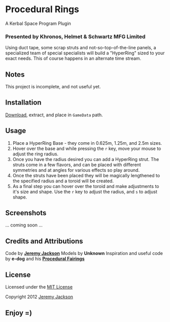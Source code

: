 # Procedural Rings

A Kerbal Space Program Plugin

### Presented by Khronos, Helmet & Schwartz MFG Limited

Using duct tape, some scrap struts and not-so-top-of-the-line panels, a specialized team of special specialists will build a "HyperRing" sized to your exact needs. This of course happens in an alternate time stream.


## Notes

This project is incomplete, and not useful yet.


## Installation

[Download](), extract, and place in `GameData` path.


## Usage

1. Place a HyperRing Base - they come in 0.625m, 1.25m, and 2.5m sizes.
2. Hover over the base and while pressing the `r` key, move your mouse to adjust the ring radius.
3. Once you have the radius desired you can add a HyperRing strut. The struts come in a few flavors, and can be placed with different symmetries and at angles for various effects so play around.
4. Once the struts have been placed they will be magically lengthened to the specified radius and a toroid will be created.
5. As a final step you can hover over the toroid and make adjustments to it's size and shape. Use the `r` key to adjust the radius, and `s` to adjust shape.


## Screenshots

... coming soon ...


## Credits and Attributions

Code by **[Jeremy Jackson](https://github.com/jejacks0n)**
Models by **Unknown**
Inspiration and useful code by **e-dog** and his **[Procedural Fairings](http://kerbalspaceport.com/procedural-fairings/)**


## License

Licensed under the [MIT License](http://opensource.org/licenses/mit-license.php)

Copyright 2012 [Jeremy Jackson](https://github.com/jejacks0n)


## Enjoy =)